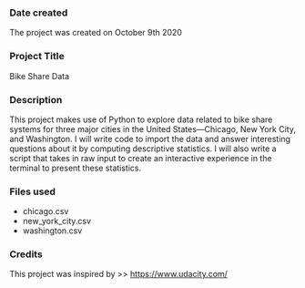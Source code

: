 ### Date created
The project was created on October 9th 2020

### Project Title
Bike Share Data

### Description
This project makes use of Python to explore data related to bike share systems for three major cities in the United States—Chicago, New York City, and Washington. I will write code to import the data and answer interesting questions about it by computing descriptive statistics. I will also write a script that takes in raw input to create an interactive experience in the terminal to present these statistics.

### Files used
* chicago.csv
* new_york_city.csv
* washington.csv

### Credits
This project was inspired by >> https://www.udacity.com/

